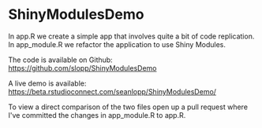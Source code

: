 # ShinyModulesDemo

In app.R we create a simple app that involves quite a bit of code replication. In app_module.R we refactor the application to use Shiny Modules.

The code is available on Github: https://github.com/slopp/ShinyModulesDemo

A live demo is available: https://beta.rstudioconnect.com/seanlopp/ShinyModulesDemo/

To view a direct comparison of the two files open up a pull request where I've committed the changes in app_module.R to app.R.
